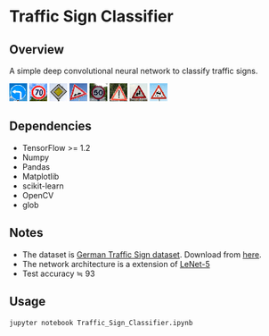 # Traffic Sign Classifier

## Overview

A simple deep convolutional neural network to classify traffic signs.

[//]: # (Image References)

[image1]: ./test-images/turn-left-ahead.jpg "Traffic Sign 1"
[image2]: ./test-images/speed-limit-70.jpg "Traffic Sign 2"
[image3]: ./test-images/priority-road.jpg "Traffic Sign 3"
[image4]: ./test-images/bumpy-road.jpg "Traffic Sign 4"
[image5]: ./test-images/speed-limit-50.jpg "Traffic Sign 5"
[image6]: ./test-images/general-caution.jpg "Traffic Sign 6"
[image7]: ./test-images/double-curve.jpg "Traffic Sign 7"
[image8]: ./test-images/slippery-road.jpg "Traffic Sign 8"

![alt text][image1] ![alt text][image2] ![alt text][image3]
![alt text][image4] ![alt text][image5] ![alt text][image6]
![alt text][image7] ![alt text][image8]

## Dependencies

 * TensorFlow >= 1.2
 * Numpy
 * Pandas
 * Matplotlib
 * scikit-learn
 * OpenCV
 * glob

## Notes

 * The dataset is [German Traffic Sign dataset](http://benchmark.ini.rub.de/?section=gtsrb&subsection=dataset). Download from [here](https://d17h27t6h515a5.cloudfront.net/topher/2016/November/581faac4_traffic-signs-data/traffic-signs-data.zip).
 * The network architecture is a extension of [LeNet-5](http://yann.lecun.com/exdb/lenet/)
 * Test accuracy ≒ 93
 
## Usage

```
jupyter notebook Traffic_Sign_Classifier.ipynb
```
